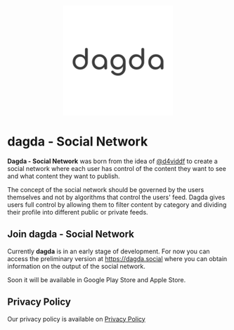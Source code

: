 <p align="center">
<img src="profile/icon-play.png" width="250" alt="MyFoodieJournal logo" title="MyFoodieJournal">
</p>

# dagda - Social Network

**Dagda - Social Network** was born from the idea of [@d4viddf](https://github.com/D4vidDf) to create a social network where each user has control of the content they want to see and what content they want to publish.

The concept of the social network should be governed by the users themselves and not by algorithms that control the users' feed. Dagda gives users full control by allowing them to filter content by category and dividing their profile into different public or private feeds.

## Join dagda - Social Network

Currently **dagda** is in an early stage of development. For now you can access the preliminary version at https://dagda.social where you can obtain information on the output of the social network.

Soon it will be available in Google Play Store and Apple Store.

## Privacy Policy

Our privacy policy is available on [Privacy Policy](https://dagda.social/privacy-policy)
